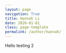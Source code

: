 ```yaml
---
layout: page
navigation: True
title: Hannah Li
date: 2020-01-01
class: page-template
permalink: /author/hannah/
---
```


Hello testing 2
